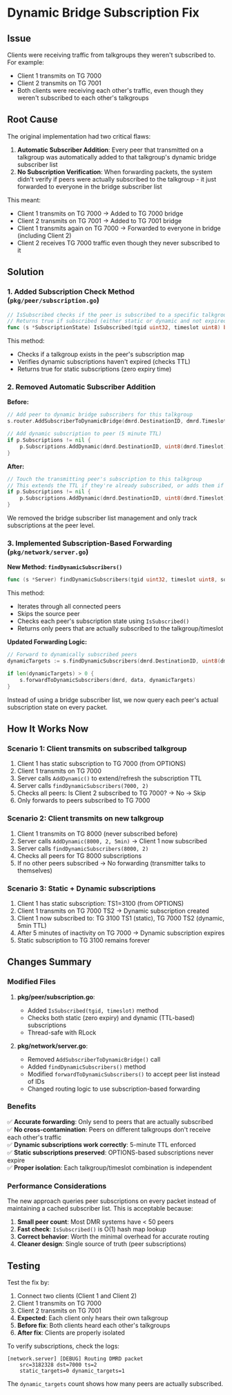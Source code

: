 # Dynamic Bridge Subscription Fix

## Issue

Clients were receiving traffic from talkgroups they weren't subscribed to. For example:
- Client 1 transmits on TG 7000
- Client 2 transmits on TG 7001
- Both clients were receiving each other's traffic, even though they weren't subscribed to each other's talkgroups

## Root Cause

The original implementation had two critical flaws:

1. **Automatic Subscriber Addition**: Every peer that transmitted on a talkgroup was automatically added to that talkgroup's dynamic bridge subscriber list
2. **No Subscription Verification**: When forwarding packets, the system didn't verify if peers were actually subscribed to the talkgroup - it just forwarded to everyone in the bridge subscriber list

This meant:
- Client 1 transmits on TG 7000 → Added to TG 7000 bridge
- Client 2 transmits on TG 7001 → Added to TG 7001 bridge  
- Client 1 transmits again on TG 7000 → Forwarded to everyone in bridge (including Client 2)
- Client 2 receives TG 7000 traffic even though they never subscribed to it

## Solution

### 1. Added Subscription Check Method (`pkg/peer/subscription.go`)

```go
// IsSubscribed checks if the peer is subscribed to a specific talkgroup/timeslot
// Returns true if subscribed (either static or dynamic and not expired)
func (s *SubscriptionState) IsSubscribed(tgid uint32, timeslot uint8) bool
```

This method:
- Checks if a talkgroup exists in the peer's subscription map
- Verifies dynamic subscriptions haven't expired (checks TTL)
- Returns true for static subscriptions (zero expiry time)

### 2. Removed Automatic Subscriber Addition

**Before:**
```go
// Add peer to dynamic bridge subscribers for this talkgroup
s.router.AddSubscriberToDynamicBridge(dmrd.DestinationID, dmrd.Timeslot, p.ID)

// Add dynamic subscription to peer (5 minute TTL)
if p.Subscriptions != nil {
    p.Subscriptions.AddDynamic(dmrd.DestinationID, uint8(dmrd.Timeslot), 5*time.Minute)
}
```

**After:**
```go
// Touch the transmitting peer's subscription to this talkgroup
// This extends the TTL if they're already subscribed, or adds them if not
if p.Subscriptions != nil {
    p.Subscriptions.AddDynamic(dmrd.DestinationID, uint8(dmrd.Timeslot), 5*time.Minute)
}
```

We removed the bridge subscriber list management and only track subscriptions at the peer level.

### 3. Implemented Subscription-Based Forwarding (`pkg/network/server.go`)

**New Method: `findDynamicSubscribers()`**
```go
func (s *Server) findDynamicSubscribers(tgid uint32, timeslot uint8, sourcePeerID uint32) []*peer.Peer
```

This method:
- Iterates through all connected peers
- Skips the source peer
- Checks each peer's subscription state using `IsSubscribed()`
- Returns only peers that are actually subscribed to the talkgroup/timeslot

**Updated Forwarding Logic:**
```go
// Forward to dynamically subscribed peers
dynamicTargets := s.findDynamicSubscribers(dmrd.DestinationID, uint8(dmrd.Timeslot), p.ID)

if len(dynamicTargets) > 0 {
    s.forwardToDynamicSubscribers(dmrd, data, dynamicTargets)
}
```

Instead of using a bridge subscriber list, we now query each peer's actual subscription state on every packet.

## How It Works Now

### Scenario 1: Client transmits on subscribed talkgroup
1. Client 1 has static subscription to TG 7000 (from OPTIONS)
2. Client 1 transmits on TG 7000
3. Server calls `AddDynamic()` to extend/refresh the subscription TTL
4. Server calls `findDynamicSubscribers(7000, 2)` 
5. Checks all peers: Is Client 2 subscribed to TG 7000? → No → Skip
6. Only forwards to peers subscribed to TG 7000

### Scenario 2: Client transmits on new talkgroup
1. Client 1 transmits on TG 8000 (never subscribed before)
2. Server calls `AddDynamic(8000, 2, 5min)` → Client 1 now subscribed
3. Server calls `findDynamicSubscribers(8000, 2)`
4. Checks all peers for TG 8000 subscriptions
5. If no other peers subscribed → No forwarding (transmitter talks to themselves)

### Scenario 3: Static + Dynamic subscriptions
1. Client 1 has static subscription: TS1=3100 (from OPTIONS)
2. Client 1 transmits on TG 7000 TS2 → Dynamic subscription created
3. Client 1 now subscribed to: TG 3100 TS1 (static), TG 7000 TS2 (dynamic, 5min TTL)
4. After 5 minutes of inactivity on TG 7000 → Dynamic subscription expires
5. Static subscription to TG 3100 remains forever

## Changes Summary

### Modified Files

1. **pkg/peer/subscription.go**:
   - Added `IsSubscribed(tgid, timeslot)` method
   - Checks both static (zero expiry) and dynamic (TTL-based) subscriptions
   - Thread-safe with RLock

2. **pkg/network/server.go**:
   - Removed `AddSubscriberToDynamicBridge()` call
   - Added `findDynamicSubscribers()` method
   - Modified `forwardToDynamicSubscribers()` to accept peer list instead of IDs
   - Changed routing logic to use subscription-based forwarding

### Benefits

✅ **Accurate forwarding**: Only send to peers that are actually subscribed  
✅ **No cross-contamination**: Peers on different talkgroups don't receive each other's traffic  
✅ **Dynamic subscriptions work correctly**: 5-minute TTL enforced  
✅ **Static subscriptions preserved**: OPTIONS-based subscriptions never expire  
✅ **Proper isolation**: Each talkgroup/timeslot combination is independent  

### Performance Considerations

The new approach queries peer subscriptions on every packet instead of maintaining a cached subscriber list. This is acceptable because:

1. **Small peer count**: Most DMR systems have < 50 peers
2. **Fast check**: `IsSubscribed()` is O(1) hash map lookup
3. **Correct behavior**: Worth the minimal overhead for accurate routing
4. **Cleaner design**: Single source of truth (peer subscriptions)

## Testing

Test the fix by:

1. Connect two clients (Client 1 and Client 2)
2. Client 1 transmits on TG 7000
3. Client 2 transmits on TG 7001
4. **Expected**: Each client only hears their own talkgroup
5. **Before fix**: Both clients heard each other's talkgroups
6. **After fix**: Clients are properly isolated

To verify subscriptions, check the logs:
```
[network.server] [DEBUG] Routing DMRD packet 
    src=3182328 dst=7000 ts=2 
    static_targets=0 dynamic_targets=1
```

The `dynamic_targets` count shows how many peers are actually subscribed.
